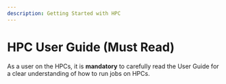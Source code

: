 ```yaml
---
description: Getting Started with HPC
---
```


# HPC User Guide \(Must Read\)

As a user on the HPCs, it is **mandatory** to carefully read the User Guide for a clear understanding of how to run jobs on HPCs.

